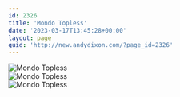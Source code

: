 ```yaml
---
id: 2326
title: 'Mondo Topless'
date: '2023-03-17T13:45:28+00:00'
layout: page
guid: 'http://new.andydixon.com/?page_id=2326'
---
```


![Mondo Topless](https://i0.wp.com/assets.g8x2.ldn.idrivee2-23.com/posters/Mondo%20Topless%2001.jpg?w=1200&ssl=1 "Mondo Topless")  
![Mondo Topless](https://i0.wp.com/assets.g8x2.ldn.idrivee2-23.com/posters/Mondo%20Topless%2002.jpg?w=1200&ssl=1 "Mondo Topless")  
![Mondo Topless](https://i0.wp.com/assets.g8x2.ldn.idrivee2-23.com/posters/Mondo%20Topless%2003.jpg?w=1200&ssl=1 "Mondo Topless")